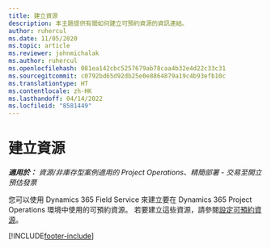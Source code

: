 ```yaml
---
title: 建立資源
description: 本主題提供有關如何建立可預約資源的資訊連結。
author: ruhercul
ms.date: 11/05/2020
ms.topic: article
ms.reviewer: johnmichalak
ms.author: ruhercul
ms.openlocfilehash: 081ea142cbc5257679ab78caa4b32e4d22c33c31
ms.sourcegitcommit: c0792bd65d92db25e0e8864879a19c4b93efb10c
ms.translationtype: HT
ms.contentlocale: zh-HK
ms.lasthandoff: 04/14/2022
ms.locfileid: "8581449"
---
```

# <a name="create-resources"></a>建立資源

_**適用於：** 資源/非庫存型案例適用的 Project Operations、精簡部署 - 交易至開立預估發票_

您可以使用 Dynamics 365 Field Service 來建立要在 Dynamics 365 Project Operations 環境中使用的可預約資源。 若要建立這些資源，請參閱[設定可預約資源](/dynamics365/field-service/set-up-bookable-resources)。


[!INCLUDE[footer-include](../includes/footer-banner.md)]